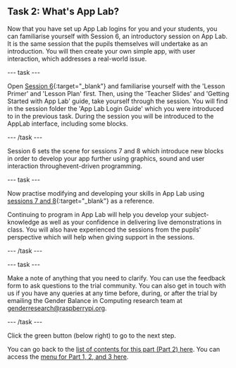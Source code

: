 ## Task 2: What's App Lab?
Now that you have set up App Lab logins for you and your students, you can familiarise yourself with Session 6, an introductory session on App Lab. It is the same session that the pupils themselves will undertake as an introduction. You will then create your own simple app, with user interaction, which addresses a real-world issue.

--- task ---

Open [Session 6](https://ncce.io/xBrv1w){:target="_blank"} and familiarise yourself with the 'Lesson Primer' and 'Lesson Plan' first. Then, using the 'Teacher Slides' and 'Getting Started with App Lab' guide, take yourself through the session. You will find in the session folder the 'App Lab Login Guide' which you were introduced to in the previous task. During the session you will be introduced to the AppLab interface, including some blocks.  

--- /task ---

Session 6 sets the scene for sessions 7 and 8 which introduce new blocks in order to develop your app further using graphics, sound and user interaction throughevent-driven programming.

--- task ---

Now practise modifying and developing your skills in App Lab using [sessions 7 and 8](https://ncce.io/GLAm98){:target="_blank"} as a reference. 

Continuing to program in App Lab will help you develop your subject-knowledge as well as your confidence in delivering live demonstrations in class. You will also have experienced the sessions from the pupils' perspective which will help when giving support in the sessions. 

--- /task ---

--- task ---

Make a note of anything that you need to clarify. You can use the feedback form to ask questions to the trial community. You can also get in touch with us if you have any queries at any time before, during, or after the trial by emailing the Gender Balance in Computing research team at [genderresearch@raspberrypi.org](genderresearch@raspberrypi.org).

--- /task ---

Click the green button (below right) to go to the next step.

You can go back to the [list of contents for this part (Part 2) here](https://projects.raspberrypi.org/en/projects/Year8-RelevanceTraining-Part3-GBICi4). 
You can access the [menu for Part 1, 2, and 3 here](https://projects.raspberrypi.org/en/pathways/year8-relevancetraining-gbici4).
